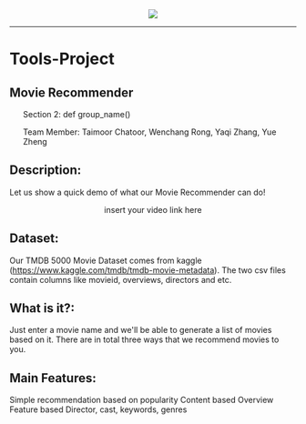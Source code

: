 <div align="center">
  <img src="https://pbs.twimg.com/media/DtYt8ywWwAA4xk0.jpg"><br>
</div>

-----------------
# Tools-Project

## Movie Recommender
<ul>Section 2: def group_name()</ul>
<ul>Team Member: Taimoor Chatoor, Wenchang Rong, Yaqi Zhang, Yue Zheng</ul>

## Description:
Let us show a quick demo of what our Movie Recommender can do!
<div align="center">
  <p>insert your video link here</p>
</div>
	
## Dataset:
Our TMDB 5000 Movie Dataset comes from kaggle (https://www.kaggle.com/tmdb/tmdb-movie-metadata). The two csv files contain columns like movieid, overviews, directors and etc.

## What is it?:
Just enter a movie name and we'll be able to generate a list of movies based on it. There are in total three ways that we recommend movies to you.

## Main Features:
Simple recommendation based on popularity
Content based
Overview
Feature based
Director, cast, keywords, genres

